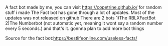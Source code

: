 A fact bot made by me, you can visit https://copetrine.github.io/   for random stuff i made 
The Fact bot has gone through a lot of updates.
Most of the updates was not released on github
There are 2 bots
1)The RBLXFactBot
2)The Numberbot (not automatic yet, meaning it wont say a random number every 5 seconds.)
and that's it. gonnna plan to add more bot things


Source for the fact bot:https://bestlifeonline.com/useless-facts/
